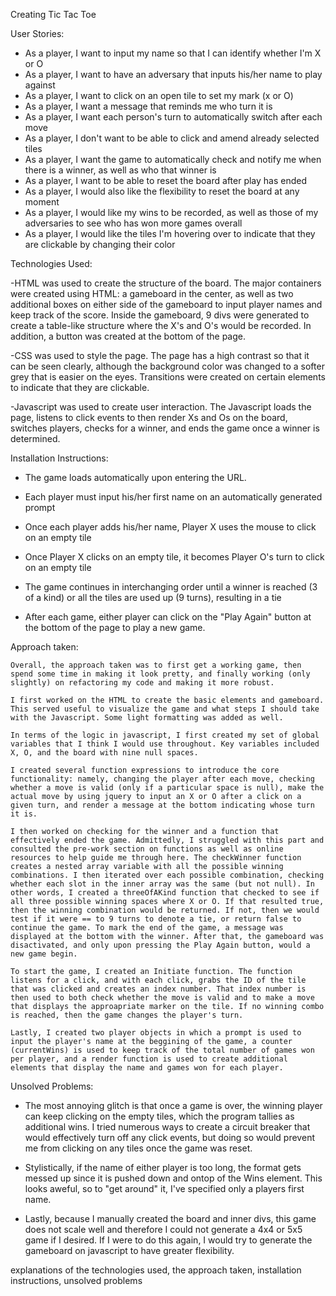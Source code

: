Creating Tic Tac Toe

User Stories:

- As a player, I want to input my name so that I can identify whether I'm X or O
- As a player, I want to have an adversary that inputs his/her name to play against
- As a player, I want to click on an open tile to set my mark (x or O)
- As a player, I want a message that reminds me who turn it is
- As a player, I want each person's turn to automatically switch after each move
- As a player, I don't want to be able to click and amend already selected tiles
- As a player, I want the game to automatically check and notify me when there is a winner, as well as who that winner is
- As a player, I want to be able to reset the board after play has ended
- As a player, I would also like the flexibility to reset the board at any moment
- As a player, I would like my wins to be recorded, as well as those of my adversaries to see who has won more games overall
- As a player, I would like the tiles I'm hovering over to indicate that they are clickable by changing their color

Technologies Used:

-HTML was used to create the structure of the board. The major containers were created using HTML: a gameboard in the center, as well as two additional boxes on either side of the gameboard to input player names and keep track of the score. Inside the gameboard, 9 divs were generated to create a table-like structure where the X's and O's would be recorded. In addition, a button was created at the bottom of the page.

-CSS was used to style the page. The page has a high contrast so that it can be seen clearly, although the background color was changed to a softer grey that is easier on the eyes. Transitions were created on certain elements to indicate that they are clickable. 

-Javascript was used to create user interaction. The Javascript loads the page, listens to click events to then render Xs and Os on the board, switches players, checks for a winner, and ends the game once a winner is determined.

Installation Instructions:

- The game loads automatically upon entering the URL. 

- Each player must input his/her first name on an automatically generated prompt

- Once each player adds his/her name, Player X uses the mouse to click on an empty tile

- Once Player X clicks on an empty tile, it becomes Player O's turn to click on an empty tile

- The game continues in interchanging order until a winner is reached (3 of a kind) or all the tiles are used up (9 turns), resulting in a tie

- After each game, either player can click on the "Play Again" button at the bottom of the page to play a new game. 

Approach taken:

	Overall, the approach taken was to first get a working game, then spend some time in making it look pretty, and finally working (only slightly) on refactoring my code and making it more robust. 

	I first worked on the HTML to create the basic elements and gameboard. This served useful to visualize the game and what steps I should take with the Javascript. Some light formatting was added as well.

	In terms of the logic in javascript, I first created my set of global variables that I think I would use throughout. Key variables included X, O, and the board with nine null spaces. 

	I created several function expressions to introduce the core functionality: namely, changing the player after each move, checking whether a move is valid (only if a particular space is null), make the actual move by using jquery to input an X or O after a click on a given turn, and render a message at the bottom indicating whose turn it is. 

	I then worked on checking for the winner and a function that effectively ended the game. Admittedly, I struggled with this part and consulted the pre-work section on functions as well as online resources to help guide me through here. The checkWinner function creates a nested array variable with all the possible winning combinations. I then iterated over each possible combination, checking whether each slot in the inner array was the same (but not null). In other words, I created a threeOfAKind function that checked to see if all three possible winning spaces where X or O. If that resulted true, then the winning combination would be returned. If not, then we would test if it were == to 9 turns to denote a tie, or return false to continue the game. To mark the end of the game, a message was displayed at the bottom with the winner. After that, the gameboard was disactivated, and only upon pressing the Play Again button, would a new game begin.

	To start the game, I created an Initiate function. The function listens for a click, and with each click, grabs the ID of the tile that was clicked and creates an index number. That index number is then used to both check whether the move is valid and to make a move that displays the approapriate marker on the tile. If no winning combo is reached, then the game changes the player's turn. 

	Lastly, I created two player objects in which a prompt is used to input the player's name at the beggining of the game, a counter (currentWins) is used to keep track of the total number of games won per player, and a render function is used to create additional elements that display the name and games won for each player.

Unsolved Problems:

- The most annoying glitch is that once a game is over, the winning player can keep clicking on the empty tiles, which the program tallies as additional wins. I tried numerous ways to create a circuit breaker that would effectively turn off any click events, but doing so would prevent me from clicking on any tiles once the game was reset.

- Stylistically, if the name of either player is too long, the format gets messed up since it is pushed down and ontop of the Wins element. This looks aweful, so to "get around" it, I've specified only a players first name. 

- Lastly, because I manually created the board and inner divs, this game does not scale well and therefore I could not generate a 4x4 or 5x5 game if I desired. If I were to do this again, I would try to generate the gameboard on javascript to have greater flexibility. 


explanations of the technologies used, the approach taken, installation instructions, unsolved problems